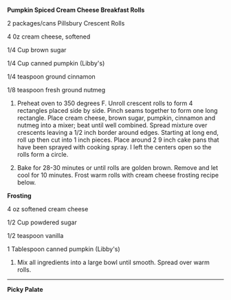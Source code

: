 **Pumpkin Spiced Cream Cheese Breakfast Rolls**

2 packages/cans Pillsbury Crescent Rolls

4 0z cream cheese, softened

1/4 Cup brown sugar

1/4 Cup canned pumpkin (Libby's)

1/4 teaspoon ground cinnamon

1/8 teaspoon fresh ground nutmeg

1.  Preheat oven to 350 degrees F.  Unroll crescent rolls to form 4 rectangles placed side by side.  Pinch seams together to form one long rectangle.  Place cream cheese, brown sugar, pumpkin, cinnamon and nutmeg into a mixer; beat until well combined.  Spread mixture over crescents leaving a 1/2 inch border around edges.  Starting at long end, roll up then cut into 1 inch pieces.  Place around 2 9 inch cake pans that have been sprayed with cooking spray.  I left the centers open so the rolls form a circle.

2.  Bake for 28-30 minutes or until rolls are golden brown.  Remove and let cool for 10 minutes.  Frost warm rolls with cream cheese frosting recipe below.

**Frosting**

4 oz softened cream cheese

1/2 Cup powdered sugar

1/2 teaspoon vanilla

1 Tablespoon canned pumpkin (Libby's)

1.  Mix all ingredients into a large bowl until smooth.  Spread over warm rolls.

** **

**Picky Palate**